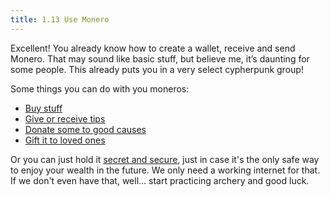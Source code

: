 ```yaml
---
title: 1.13 Use Monero
---
```

Excellent! You already know how to create a wallet, receive and send Monero. That may sound like basic stuff, but believe me, it’s daunting for some people. This already puts you in a very select cypherpunk group!

Some things you can do with you moneros:
- [Buy stuff](1.14_buy_with_monero.md)
- [Give or receive tips](1.15_tip_monero.md)
- [Donate some to good causes](1.17_donate_monero.md)
- [Gift it to loved ones](1.16_gift_monero.md)

Or you can just hold it [secret and secure](1.05_seed_storage.md), just in case it's the only safe way to enjoy your wealth in the future. We only need a working internet for that. If we don't even have that, well... start practicing archery and good luck.
